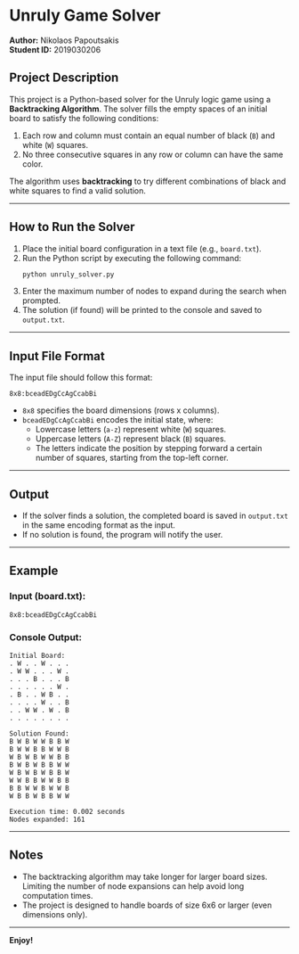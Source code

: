 # Unruly Game Solver

**Author:** Nikolaos Papoutsakis\
**Student ID:** 2019030206

## Project Description

This project is a Python-based solver for the Unruly logic game using a **Backtracking Algorithm**. The solver fills the empty spaces of an initial board to satisfy the following conditions:

1. Each row and column must contain an equal number of black (`B`) and white (`W`) squares.
2. No three consecutive squares in any row or column can have the same color.

The algorithm uses **backtracking** to try different combinations of black and white squares to find a valid solution.

---

## How to Run the Solver

1. Place the initial board configuration in a text file (e.g., `board.txt`).
2. Run the Python script by executing the following command:
   ```bash
   python unruly_solver.py
   ```
3. Enter the maximum number of nodes to expand during the search when prompted.
4. The solution (if found) will be printed to the console and saved to `output.txt`.

---

## Input File Format

The input file should follow this format:

```
8x8:bceadEDgCcAgCcabBi
```

- `8x8` specifies the board dimensions (rows x columns).
- `bceadEDgCcAgCcabBi` encodes the initial state, where:
  - Lowercase letters (`a-z`) represent white (`W`) squares.
  - Uppercase letters (`A-Z`) represent black (`B`) squares.
  - The letters indicate the position by stepping forward a certain number of squares, starting from the top-left corner.

---

## Output

- If the solver finds a solution, the completed board is saved in `output.txt` in the same encoding format as the input.
- If no solution is found, the program will notify the user.

---

## Example

### Input (board.txt):

```
8x8:bceadEDgCcAgCcabBi
```

### Console Output:

```
Initial Board:
. W . . W . . .
. W W . . . W .
. . . B . . . B
. . . . . . W .
. B . . W B . .
. . . . W . . B
. . W W . W . B
. . . . . . . .

Solution Found:
B W B W W B B W
B W W B B W W B
W B W B W W B B
B W B W B B W W
W B W B W B B W
W W B B W W B B
B B W W B W W B
W B B W B B W W

Execution time: 0.002 seconds
Nodes expanded: 161
```
---

## Notes

- The backtracking algorithm may take longer for larger board sizes. Limiting the number of node expansions can help avoid long computation times.
- The project is designed to handle boards of size 6x6 or larger (even dimensions only).

---

**Enjoy!**
